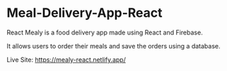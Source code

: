 # Meal-Delivery-App-React
React Mealy is a food delivery app made using React and Firebase. 

It allows users to order their meals and save the orders using a database.

Live Site: https://mealy-react.netlify.app/
